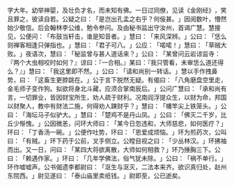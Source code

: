 字大年。幼举神婴，及壮负才名，而未知有佛。一日过同僚，见读《金刚经》​，笑且罪之，彼读自若。公疑之曰：​「是岂出孔孟之右乎？何佞甚。​」因阅数叶，懵然始少敬信。后会翰林李公维，勉令参问。及由秘书监出守汝州，首谒广慧。慧接见，公便问：​「布鼓当轩击，谁是知音者。​」慧曰：​「来风深辨。​」公曰：​「恁么则禅客相逢只弹指也。​」慧曰：​「君子可八。​」公应：​「喏喏！」慧曰：​「草贼大败。​」夜语次，慧曰：​「秘监曾与甚人道话来？​」公曰：​「某曾问云岩谅监寺：『两个大虫相咬时如何？』谅曰：『一合相。』某曰：『我只管看，未审恁么道还得么？』」慧曰：​「我这里即不然。​」公曰：​「请和尚别一转话。​」慧以手作拽鼻势，曰：​「这畜生更脖跳在。​」公于言下脱然无疑。有偈曰：​「八角磨盘空里走，金毛师子变作狗。拟欲将身北斗藏，应须合掌南辰后。​」公问广慧曰：​「承和尚有言，一切罪业，皆因财宝所生，劝人疏于财利。况南阎浮提众生，以财为命，邦国以财聚人，教中有财法二施，何得劝人踈财乎？​」慧曰：​「幡竿尖上铁笼头。​」公曰：​「海坛马子似驴大。​」慧曰：​「楚鸡不是丹山凤。​」公曰：​「佛灭二千岁，比丘少惭愧。​」公因微恙，问环大师曰：​「某今日忽违和，大师慈悲，如何医疗？​」环曰：​「丁香汤一碗。​」公便作吐势，环曰：​「恩爱成烦恼。​」环为煎药次，公叫曰：​「有贼。​」环下药于公前，叉手侧立。公瞠目视之曰：​「少丛林汉。​」环拂袖而出。又一日，问曰：​「某四大将欲离散，大师如何相救？​」环乃捶胸三下。公曰：​「赖遇作家。​」环曰：​「几年学佛法，俗气犹未除。​」公曰：​「祸不单行。​」环作嘘嘘声。公书偈遗李都尉曰：​「沤生与沤灭，二法本来齐。欲识真归处，赵州东院西。​」尉见遂曰：​「泰山庙里卖纸钱。​」尉即至，公已逝矣。
